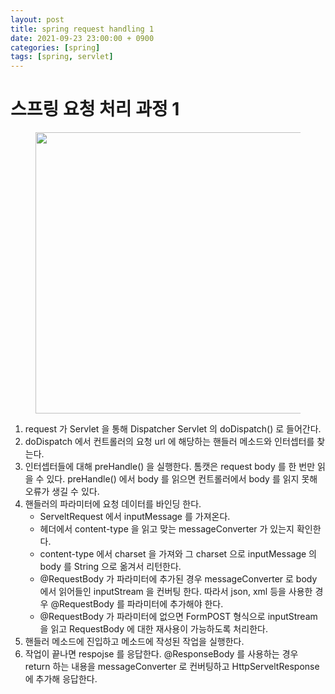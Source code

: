 ```yaml
---
layout: post
title: spring request handling 1
date: 2021-09-23 23:00:00 + 0900
categories: [spring]
tags: [spring, servlet]
---
```


# 스프링 요청 처리 과정 1

<figure>
  <img src="https://user-images.githubusercontent.com/13375810/134381785-9ba80f37-4068-4afd-8660-a3fda3376ea6.png" height="450" />
</figure>

1. request 가 Servlet 을 통해 Dispatcher Servlet 의 doDispatch() 로 들어간다.
2. doDispatch 에서 컨트롤러의 요청 url 에 해당하는 핸들러 메소드와 인터셉터를 찾는다.
3. 인터셉터들에 대해 preHandle() 을 실행한다. 톰캣은 request body 를 한 번만 읽을 수 있다. preHandle() 에서 body 를 읽으면 컨트롤러에서 body 를 읽지 못해 오류가 생길 수 있다.
4. 핸들러의 파라미터에 요청 데이터를 바인딩 한다. 
   - ServeltRequest 에서 inputMessage 를 가져온다.
   - 헤더에서 content-type 을 읽고 맞는 messageConverter 가 있는지 확인한다.
   - content-type 에서 charset 을 가져와 그 charset 으로 inputMessage 의 body 를 String 으로 옮겨서 리턴한다.
   - @RequestBody 가 파라미터에 추가된 경우 messageConverter 로 body 에서 읽어들인 inputStream 을 컨버팅 한다. 따라서 json, xml 등을 사용한 경우 @RequestBody 를 파라미터에 추가해야 한다.
   - @RequestBody 가 파라미터에 없으면 FormPOST 형식으로 inputStream 을 읽고 RequestBody 에 대한 재사용이 가능하도록 처리한다.
5. 핸들러 메소드에 진입하고 메소드에 작성된 작업을 실행한다.
6. 작업이 끝나면 respojse 를 응답한다. @ResponseBody 를 사용하는 경우 return 하는 내용을 messageConverter 로 컨버팅하고 HttpServeltResponse 에 추가해 응답한다.